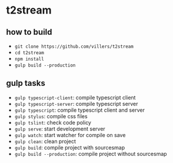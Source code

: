 # t2stream

## how to build
* `git clone https://github.com/villers/t2stream`
* `cd t2stream`
* `npm install`
* `gulp build --production`


## gulp tasks

* `gulp typescript-client`: compile typescript client
* `gulp typescript-server`: compile typescript server
* `gulp typescript`: compile typescript client and server
* `gulp stylus`: compile css files
* `gulp tslint`: check code policy
* `gulp serve`: start development server
* `gulp watch`: start watcher for compile on save
* `gulp clean`: clean project
* `gulp build`: compile project with sourcesmap
* `gulp build --production`: compile project without sourcesmap
